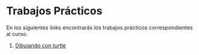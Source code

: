 # Trabajos Prácticos

En los siguientes links encontrarás los trabajos prácticos correspondientes al curso.

1. [Dibujando con turtle](practicos/1_Python_Turtle.ipynb)
